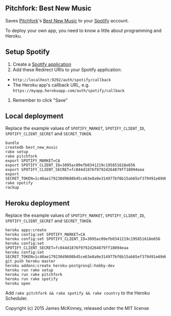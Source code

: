 ## Pitchfork: Best New Music

Saves [Pitchfork](http://pitchfork.com/)'s [Best New Music](http://pitchfork.com/reviews/best/albums/) to your [Spotify](https://www.spotify.com/) account.

To deploy your own app, you need to know a little about programming and Heroku.

## Setup Spotify

1. Create a [Spotify application](https://developer.spotify.com/my-applications/#!/applications)
1. Add these Redirect URIs to your Spotify application:
  * `http://localhost:9292/auth/spotify/callback`
  * The Heroku app's callback URL, e.g. `https://myapp.herokuapp.com/auth/spotify/callback`
1. Remember to click "Save"

## Local deployment

Replace the example values of `SPOTIFY_MARKET`, `SPOTIFY_CLIENT_ID`, `SPOTIFY_CLIENT_SECRET` and `SECRET_TOKEN`.

    bundle
    createdb best_new_music
    rake setup
    rake pitchfork
    export SPOTIFY_MARKET=CA
    export SPOTIFY_CLIENT_ID=3095ac09efb0341219c195851618e656
    export SPOTIFY_CLIENT_SECRET=fc044d1876f9792d264879ff18094eaa
    export SECRET_TOKEN=1c40ae179230d9680b45ce63e8a9e314977bf6b15ab65ef379491e69d69f68b9cfc875b2881f3c6fc39ca5b26f1eba03f933e8c7b03386f43e5a5e699af77c64036b26642537f0e126bfe406d1170639d165e7637285e82ec2fbb378c409060cb4d15200bf8360365431f82017bae12187d2ddad962b8a4511e9ed245384276c
    rake spotify
    rackup

## Heroku deployment

Replace the example values of `SPOTIFY_MARKET`, `SPOTIFY_CLIENT_ID`, `SPOTIFY_CLIENT_SECRET` and `SECRET_TOKEN`.

    heroku apps:create
    heroku config:set SPOTIFY_MARKET=CA
    heroku config:set SPOTIFY_CLIENT_ID=3095ac09efb0341219c195851618e656
    heroku config:set SPOTIFY_CLIENT_SECRET=fc044d1876f9792d264879ff18094eaa
    heroku config:set SECRET_TOKEN=1c40ae179230d9680b45ce63e8a9e314977bf6b15ab65ef379491e69d69f68b9cfc875b2881f3c6fc39ca5b26f1eba03f933e8c7b03386f43e5a5e699af77c64036b26642537f0e126bfe406d1170639d165e7637285e82ec2fbb378c409060cb4d15200bf8360365431f82017bae12187d2ddad962b8a4511e9ed245384276c
    git push heroku master
    heroku addons:create heroku-postgresql:hobby-dev
    heroku run rake setup
    heroku run rake pitchfork
    heroku run rake spotify
    heroku open

Add `rake pitchfork && rake spotify && rake country` to the Heroku Scheduler.

Copyright (c) 2015 James McKinney, released under the MIT license
